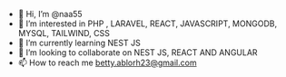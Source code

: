 - 👋 Hi, I’m @naa55
- 👀 I’m interested in PHP , LARAVEL, REACT, JAVASCRIPT, MONGODB, MYSQL, TAILWIND, CSS
- 🌱 I’m currently learning NEST JS
- 💞️ I’m looking to collaborate on NEST JS, REACT AND ANGULAR
- 📫 How to reach me betty.ablorh23@gmail.com

<!---
naa55/naa55 is a ✨ special ✨ repository because its `README.md` (this file) appears on your GitHub profile.
You can click the Preview link to take a look at your changes.
--->
